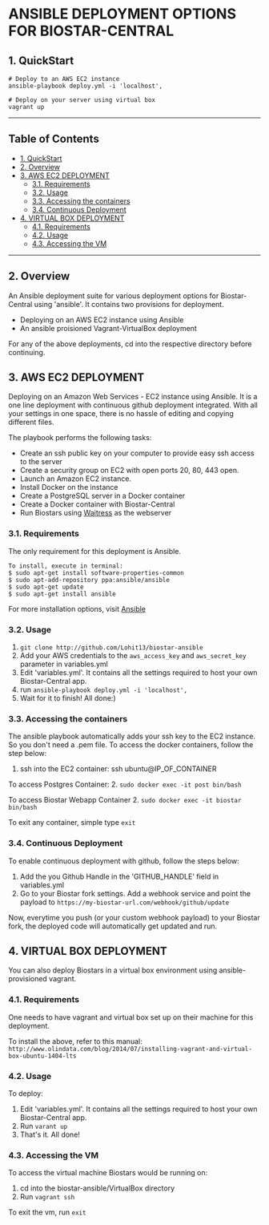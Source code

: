 # ANSIBLE DEPLOYMENT OPTIONS FOR BIOSTAR-CENTRAL

## 1. QuickStart

```
# Deploy to an AWS EC2 instance
ansible-playbook deploy.yml -i 'localhost',

# Deploy on your server using virtual box
vagrant up
```

***
## Table of Contents

- [1. QuickStart](#1-quickstart)
- [2. Overview](#2-overview)
- [3. AWS EC2 DEPLOYMENT](#3-aws-ec2-deployment)
  - [3.1. Requirements](#31-requirements)
  - [3.2. Usage](#32-usage)
  - [3.3. Accessing the containers](#33-accessing-the-containers)
  - [3.4. Continuous Deployment](#34-continuous-deployment)
- [4. VIRTUAL BOX DEPLOYMENT](#4-virtual-box-deployment)
  - [4.1. Requirements](#41-requirements)
  - [4.2. Usage](#42-usage)
  - [4.3. Accessing the VM](#43-accessing-the-vm)

***
	
## 2. Overview

An Ansible deployment suite for various deployment options for Biostar-Central using 'ansible'. It contains two provisions for deployment.
- Deploying on an AWS EC2 instance using Ansible
- An ansible proisioned Vagrant-VirtualBox deployment

For any of the above deployments, cd into the respective directory before continuing.


## 3. AWS EC2 DEPLOYMENT

Deploying on an Amazon Web Services - EC2 instance using Ansible. It is a one line deployment with continuous github deployment integrated. With all your settings in one space, there is no hassle of editing and copying different files.

The playbook performs the following tasks:
- Create an ssh public key on your computer to provide easy ssh access to the server
- Create a security group on EC2 with open ports 20, 80, 443 open.
- Launch an Amazon EC2 instance.
- Install Docker on the instance
- Create a PostgreSQL server in a Docker container
- Create a Docker container with Biostar-Central
- Run Biostars using [Waitress](http://waitress.readthedocs.org/en/latest/) as the webserver

### 3.1. Requirements

The only requirement for this deployment is Ansible.

```
To install, execute in terminal:
$ sudo apt-get install software-properties-common
$ sudo apt-add-repository ppa:ansible/ansible
$ sudo apt-get update
$ sudo apt-get install ansible
```

For more installation options, visit [Ansible](http://docs.ansible.com/ansible/intro_installation.html)	

### 3.2. Usage

1. `git clone http://github.com/Lohit13/biostar-ansible`
2. Add your AWS credentials to the `aws_access_key` and `aws_secret_key` parameter in variables.yml
3. Edit 'variables.yml'. It contains all the settings required to host your own Biostar-Central app.
4. run `ansible-playbook deploy.yml -i 'localhost',`
5. Wait for it to finish! All done:)

### 3.3. Accessing the containers

The ansible playbook automatically adds your ssh key to the EC2 instance. So you don't need a .pem file. To access the docker containers, follow the step below:

1. ssh into the EC2 container: ssh ubuntu@IP_OF_CONTAINER

To access Postgres Container:
2. `sudo docker exec -it post bin/bash`

To access Biostar Webapp Container
2. `sudo docker exec -it biostar bin/bash`

To exit any container, simple type `exit`

### 3.4. Continuous Deployment

To enable continuous deployment with github, follow the steps below:

1. Add the you Github Handle in the 'GITHUB_HANDLE' field in variables.yml
2. Go to your Biostar fork settings. Add a webhook service and point the payload to `https://my-biostar-url.com/webhook/github/update`

Now, everytime you push (or your custom webhook payload) to your Biostar fork, the deployed code will automatically get updated and run.

## 4. VIRTUAL BOX DEPLOYMENT

You can also deploy Biostars in a virtual box environment using ansible-provisioned vagrant.

### 4.1. Requirements

One needs to have vagrant and virtual box set up on their machine for this deployment. 

To install the above, refer to this manual:
`http://www.olindata.com/blog/2014/07/installing-vagrant-and-virtual-box-ubuntu-1404-lts`

### 4.2. Usage

To deploy:
1. Edit 'variables.yml'. It contains all the settings required to host your own Biostar-Central app.
2. Run `varant up`
3. That's it. All done!

### 4.3. Accessing the VM

To access the virtual machine Biostars would be running on:
1. cd into the biostar-ansible/VirtualBox directory
2. Run `vagrant ssh`

To exit the vm, run `exit`

